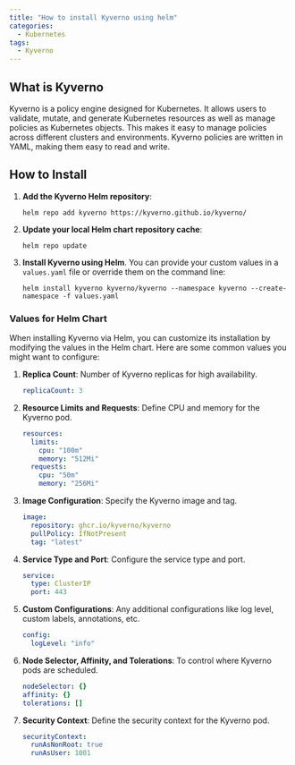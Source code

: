 ```yaml
---
title: "How to install Kyverno using helm"
categories:
  - Kubernetes
tags:
  - Kyverno
---
```





## What is Kyverno 
Kyverno is a policy engine designed for Kubernetes. It allows users to validate, mutate, and generate Kubernetes resources as well as manage policies as Kubernetes objects. This makes it easy to manage policies across different clusters and environments. Kyverno policies are written in YAML, making them easy to read and write.

## How to Install

1. **Add the Kyverno Helm repository**:
   ```shell
   helm repo add kyverno https://kyverno.github.io/kyverno/
   ```

2. **Update your local Helm chart repository cache**:
   ```shell
   helm repo update
   ```

3. **Install Kyverno using Helm**. You can provide your custom values in a `values.yaml` file or override them on the command line:
   ```shell
   helm install kyverno kyverno/kyverno --namespace kyverno --create-namespace -f values.yaml
   ```

### Values for Helm Chart

When installing Kyverno via Helm, you can customize its installation by modifying the values in the Helm chart. Here are some common values you might want to configure:

1. **Replica Count**: Number of Kyverno replicas for high availability.
   ```yaml
   replicaCount: 3
   ```

2. **Resource Limits and Requests**: Define CPU and memory for the Kyverno pod.
   ```yaml
   resources:
     limits:
       cpu: "100m"
       memory: "512Mi"
     requests:
       cpu: "50m"
       memory: "256Mi"
   ```

3. **Image Configuration**: Specify the Kyverno image and tag.
   ```yaml
   image:
     repository: ghcr.io/kyverno/kyverno
     pullPolicy: IfNotPresent
     tag: "latest"
   ```

4. **Service Type and Port**: Configure the service type and port.
   ```yaml
   service:
     type: ClusterIP
     port: 443
   ```

5. **Custom Configurations**: Any additional configurations like log level, custom labels, annotations, etc.
   ```yaml
   config:
     logLevel: "info"
   ```

6. **Node Selector, Affinity, and Tolerations**: To control where Kyverno pods are scheduled.
   ```yaml
   nodeSelector: {}
   affinity: {}
   tolerations: []
   ```

7. **Security Context**: Define the security context for the Kyverno pod.
   ```yaml
   securityContext:
     runAsNonRoot: true
     runAsUser: 1001
   ```
